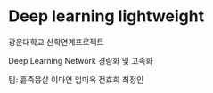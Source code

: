 # Deep learning lightweight

광운대학교 산학연계프로젝트 

Deep Learning Network 경량화 및 고속화

팀: 흩죽뭉살
이다연 임미옥 전효희 최정인

